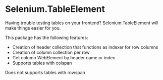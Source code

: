 # Selenium.TableElement

Having trouble testing tables on your frontend? Selenium.TableElement will make things easier for you. 

This package has the following features:
- Creation of header collection that functions as indexer for row columns
- Creation of column collection per row
- Get column WebElement by header name or index
- Supports tables with colspan

Does not supports tables with rowspan
